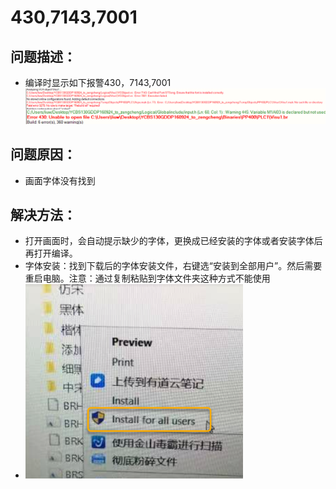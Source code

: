 # 430,7143,7001
## 问题描述：
- 编译时显示如下报警430，7143,7001
![Img](./FILES/430,7143,7001.md/img-20220810134028.png)
## 问题原因：
- 画面字体没有找到
## 解决方法：
- 打开画面时，会自动提示缺少的字体，更换成已经安装的字体或者安装字体后再打开编译。
- 字体安装：找到下载后的字体安装文件，右键选“安装到全部用户”。然后需要重启电脑。注意：通过复制粘贴到字体文件夹这种方式不能使用
- ![Img](./FILES/430,7143,7001.md/img-20220810134046.png)
